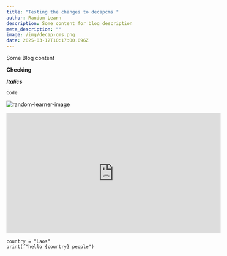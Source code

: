 ```yaml
---
title: "Testing the changes to decapcms "
author: Random Learn
description: Some content for blog description
meta_description: ""
image: /img/decap-cms.png
date: 2025-03-12T10:17:00.096Z
---
```

Some Blog content

**Checking**

***Italics***

`Code`

![random-learner-image](/img/dall·e-2025-03-09-11.47.48-a-futuristic-cyberpunk-style-character-named-random-learner-.-they-are-a-young-curious-individual-with-glowing-cybernetic-implants-on-their-temples.webp "Random Learner")

<iframe width="560" height="315" src="https://www.youtube.com/embed/9qCheJDWp5A?si=mElb4sCwbtOZYfr2" title="YouTube video player" frameborder="0" allow="accelerometer; autoplay; clipboard-write; encrypted-media; gyroscope; picture-in-picture; web-share" referrerpolicy="strict-origin-when-cross-origin" allowfullscreen></iframe>

```
country = "Laos"
print(f"hello {country} people")
```

